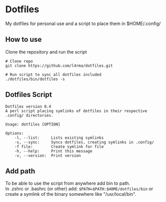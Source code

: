 # Dotfiles
My dotfiles for personal use
and a script to place them in $HOME/.config/

## How to use
Clone the repository and run the script

```shell
# Clone repo
git clone https://github.com/l4rma/dotfiles.git

# Run script to sync all dotfiles included
./dotfiles/bin/dotfiles -s
```

## Dotfiles Script

```
Dotfiles version 0.4
A perl script placing symlinks of dotfiles in their respective .config/ directories.

Usage: dotfiles [OPTION]

Options:
	-l, --list:		Lists existing symlinks
	-s, --sync:		Syncs dotfiles, creating symlinks in .config/
	-f file:		Create symlink for file
	-h, --help:		Print this message
	-v, --version:	Print version
```

## Add path
To be able to use the script from anywhere add bin to path.  
In .zshrc or .bashrc (or other) add: ``$PATH=$PATH:$HOME/dotfiles/bin`` or create a symlink of the binary somewhere like "/usr/local/bin".




